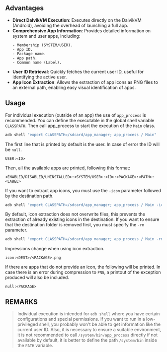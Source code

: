 ## Advantages

- **Direct DalvikVM Execution**: Executes directly on the DalvikVM (Android), avoiding the overhead of launching a full app.
- **Comprehensive App Information**: Provides detailed information on system and user apps, including:
  ```Status (ENABLED/DISABLED/UNINSTALLED).
  - Membership (SYSTEM/USER).
  - App ID.
  - Package name.
  - App path.
  - Common name (Label).
  ```
- **User ID Retrieval**: Quickly fetches the current user ID, useful for identifying the active user.
- **App Icon Extraction**: Allows the extraction of app icons as PNG files to an external path, enabling easy visual identification of apps.


## Usage
   For individual execution (outside of an app) the use of `app_process` is recommended. You can define the executable in the global shell variable `CLASSPATH`. Then call app_process to start the execution of the `Main` class.
   ```bash
   adb shell "export CLASSPATH=/sdcard/app_manager; app_process / Main"
   ```
    
   The first line that is printed by default is the user. In case of error the ID will be `null`.
   ```
   USER:<ID>
   ```
   
   Then, all the available apps are printed, following this format:
   ```
   <ENABLED/DISABLED/UNINSTALLED>:<SYSTEM/USER>:<ID>:<PACKAGE>:<PATH>:<LABEL>
   ```
   
   If you want to extract app icons, you must use the `-icon` parameter followed by the destination path.
   ```bash
   adb shell "export CLASSPATH=/sdcard/app_manager; app_process / Main -icon /sdcard/icons"
   ```

   By default, icon extraction does not overwrite files, this prevents the extraction of already existing icons in the destination. If you want to ensure that the destination folder is removed first, you must specify the `-rm` parameter.
   ```bash
   adb shell "export CLASSPATH=/sdcard/app_manager; app_process / Main -rm -icon /sdcard/icons"
   ```
   
   Impressions change when using icon extraction.
   ```
   icon:<DEST>/<PACKAGE>.png
   ```
   
   If there are apps that do not provide an icon, the following will be printed. In case there is an error during compression to `PNG`, a printout of the exception produced will also be included.
   ```
   null:<PACKAGE>
   ```

## REMARKS   
   > Individual execution is intended for `adb shell` where you have certain configurations and special permissions. If you want to run in a low-privileged shell, you probably won't be able to get information like the current user ID. Also, it is necessary to ensure a suitable environment, it is not recommended to call `/system/bin/app_process` directly if not available by default, it is better to define the path `/system/bin` inside the `PATH` variable.



